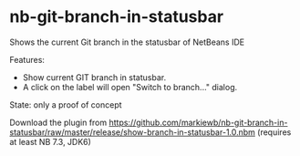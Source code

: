 nb-git-branch-in-statusbar
==========================

Shows the current Git branch in the statusbar of NetBeans IDE


Features:
* Show current GIT branch in statusbar. 
* A click on the label will open "Switch to branch..." dialog.

State: only a proof of concept 

Download the plugin from https://github.com/markiewb/nb-git-branch-in-statusbar/raw/master/release/show-branch-in-statusbar-1.0.nbm (requires at least NB 7.3, JDK6)

